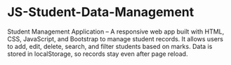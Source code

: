 # JS-Student-Data-Management
Student Management Application – A responsive web app built with HTML, CSS, JavaScript, and Bootstrap to manage student records. It allows users to add, edit, delete, search, and filter students based on marks. Data is stored in localStorage, so records stay even after page reload.
